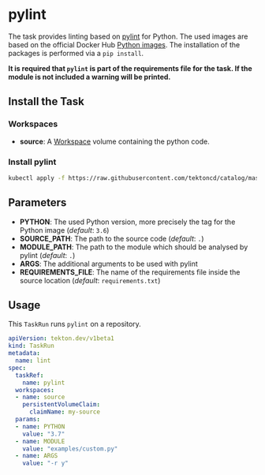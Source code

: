 # pylint

The task provides linting based on [pylint](https://pypi.org/project/pylint/) for Python. The used images are based on the official Docker Hub [Python images](https://hub.docker.com/_/python). The installation of the packages is performed via a `pip install`.

**It is required that `pylint` is part of the requirements file for the task. If the module is not included a warning will be printed.**

## Install the Task

### Workspaces

* **source**: A [Workspace](https://github.com/tektoncd/pipeline/blob/master/docs/workspaces.md) volume containing the python code.

### Install pylint

```bash
kubectl apply -f https://raw.githubusercontent.com/tektoncd/catalog/master/task/pylint/0.1/pylint.yaml
```

## Parameters

* **PYTHON**: The used Python version, more precisely the tag for the Python image (_default_: `3.6`)
* **SOURCE_PATH**: The path to the source code (_default_: `.`)
* **MODULE_PATH**: The path to the module which should be analysed by pylint (_default_: `.`)
* **ARGS**: The additional arguments to be used with pylint
* **REQUIREMENTS_FILE**: The name of the requirements file inside the source location (_default_: `requirements.txt`)

## Usage

This `TaskRun` runs `pylint` on a repository.

```yaml
apiVersion: tekton.dev/v1beta1
kind: TaskRun
metadata:
  name: lint
spec:
  taskRef:
    name: pylint
  workspaces:
  - name: source
    persistentVolumeClaim:
      claimName: my-source
  params:
  - name: PYTHON
    value: "3.7"
  - name: MODULE
    value: "examples/custom.py"
  - name: ARGS
    value: "-r y"
```
